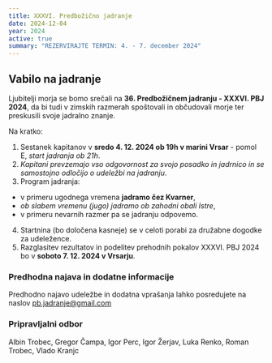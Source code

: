 ```yaml
---
title: XXXVI. Predbožično jadranje
date: 2024-12-04
year: 2024
active: true
summary: "REZERVIRAJTE TERMIN: 4. - 7. december 2024"
---
```


## Vabilo na jadranje
Ljubitelji morja se bomo srečali na **36. Predbožičnem jadranju - XXXVI. PBJ 2024**, da bi tudi v zimskih razmerah spoštovali in občudovali morje ter preskusili svoje jadralno znanje.

Na kratko:
1. Sestanek kapitanov v **sredo 4. 12. 2024 ob 19h v marini Vrsar** - pomol E, *start jadranja ob 21h*.
2. *Kapitani prevzemajo vso odgovornost za svojo posadko in jadrnico in se samostojno odločijo o udeležbi na jadranju*.
3. Program jadranja:
 - v primeru ugodnega vremena **jadramo čez Kvarner**,
 - *ob slabem vremenu (jugo) jadramo ob zahodni obali Istre*,
 - v primeru nevarnih razmer pa se jadranju odpovemo.
4. Startnina (bo določena kasneje) se v celoti porabi za družabne dogodke za udeležence.
5. Razglasitev rezultatov in podelitev prehodnih pokalov XXXVI. PBJ 2024 bo v **soboto 7. 12. 2024 v Vrsarju**.

### Predhodna najava in dodatne informacije
Predhodno najavo udeležbe in dodatna vprašanja lahko posredujete na naslov [pb.jadranje@gmail.com](mailto:pb.jadranje@gmail.com)

### Pripravljalni odbor
Albin Trobec, Gregor Čampa, Igor Perc, Igor Žerjav, Luka Renko, Roman Trobec, Vlado Kranjc